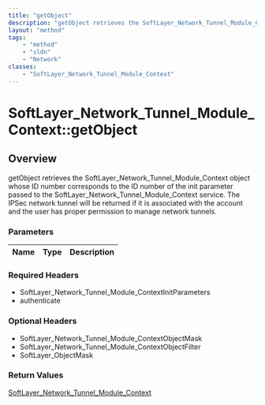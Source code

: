 ```yaml
---
title: "getObject"
description: "getObject retrieves the SoftLayer_Network_Tunnel_Module_Context object whose ID number corresponds to the ID number of t... "
layout: "method"
tags:
    - "method"
    - "sldn"
    - "Network"
classes:
    - "SoftLayer_Network_Tunnel_Module_Context"
---
```

# SoftLayer_Network_Tunnel_Module_Context::getObject
## Overview 
getObject retrieves the SoftLayer_Network_Tunnel_Module_Context object whose ID number corresponds to the ID number of the init parameter passed to the SoftLayer_Network_Tunnel_Module_Context service. The IPSec network tunnel will be returned if it is associated with the account and the user has proper permission to manage network tunnels. 

### Parameters 
|Name | Type | Description |
| --- | --- | --- |


### Required Headers
* SoftLayer_Network_Tunnel_Module_ContextInitParameters
* authenticate

### Optional Headers
* SoftLayer_Network_Tunnel_Module_ContextObjectMask
* SoftLayer_Network_Tunnel_Module_ContextObjectFilter
* SoftLayer_ObjectMask

### Return Values
<a href='/reference/datatypes/SoftLayer_Network_Tunnel_Module_Context'>SoftLayer_Network_Tunnel_Module_Context </a>

